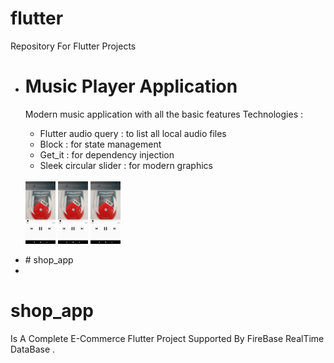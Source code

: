 # flutter
Repository For Flutter Projects </br>
<ul>
<li> <h1> Music Player Application</h1> 
  <p> 
  Modern music application with all the basic features 
  Technologies :
    <ul>
<li> Flutter audio query : to list all local audio files </li>
<li> Block : for state management</li>
<li> Get_it : for dependency injection</li>
<li> Sleek circular slider : for modern graphics</li>
      </ul></br>
   <img src="ScreenShots/music/player.jpg" width="48">  <img src="ScreenShots/music/player.jpg" width="48">
   <img src="ScreenShots/music/player.jpg" width="48">
  </p>
  
  </li>
  <li> # shop_app </li>
  <li> </li>
</ul>




# shop_app
Is A Complete E-Commerce Flutter Project Supported By FireBase RealTime DataBase .

